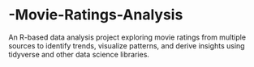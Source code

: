 # -Movie-Ratings-Analysis
An R-based data analysis project exploring movie ratings from multiple sources to identify trends, visualize patterns, and derive insights using tidyverse and other data science libraries.
